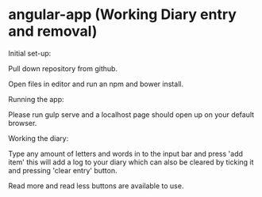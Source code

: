 # angular-app (Working Diary entry and removal)


Initial set-up:

Pull down repository from github. 

Open files in editor and run an npm and bower install.


Running the app:

Please run gulp serve and a localhost page should open up on your default browser.

Working the diary:

Type any amount of letters and words in to the input bar and press 'add item' this will add a
log to your diary which can also be cleared by ticking it and pressing 'clear entry' button.

Read more and read less buttons are available to use. 
